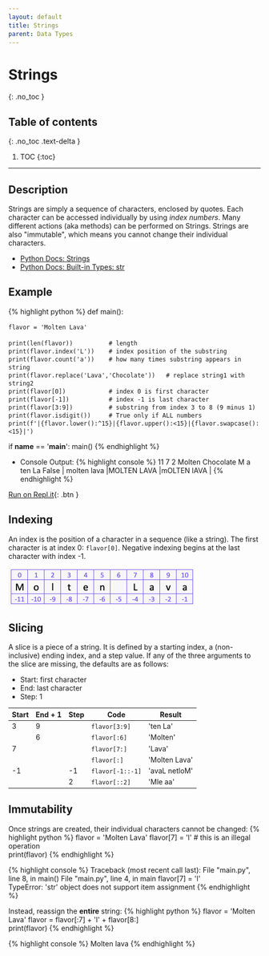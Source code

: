 ```yaml
---
layout: default
title: Strings
parent: Data Types
---
```

# Strings
{: .no_toc }
## Table of contents
{: .no_toc .text-delta }

1. TOC
{:toc}

---

## Description
Strings are simply a sequence of characters, enclosed by quotes. Each character can be accessed individually by using *index numbers*. Many different actions (aka methods) can be performed on Strings. Strings are also "immutable", which means you cannot change their individual characters.
- [Python Docs: Strings](https://docs.python.org/3/tutorial/introduction.html#strings)
- [Python Docs: Built-in Types: str](https://docs.python.org/3/library/stdtypes.html#text-sequence-type-str)


## Example

{% highlight python %}
def main():
    
    flavor = 'Molten Lava'

    print(len(flavor))          # length
    print(flavor.index('L'))    # index position of the substring
    print(flavor.count('a'))    # how many times substring appears in string
    print(flavor.replace('Lava','Chocolate'))   # replace string1 with string2
    print(flavor[0])            # index 0 is first character
    print(flavor[-1])           # index -1 is last character
    print(flavor[3:9])          # substring from index 3 to 8 (9 minus 1)
    print(flavor.isdigit())     # True only if ALL numbers
    print(f'|{flavor.lower():^15}|{flavor.upper():<15}|{flavor.swapcase():<15}|')

if __name__ == '__main__':
    main()
{% endhighlight %}

- Console Output:
{% highlight console %}
11
7
2
Molten Chocolate
M
a
ten La
False
|  molten lava  |MOLTEN LAVA    |mOLTEN lAVA    |
{% endhighlight %}

[Run on Repl.it](https://repl.it/@bianca_ruiz/strings#main.py){: .btn }



## Indexing
An index is the position of a character in a sequence (like a string). The first character is at index 0:  ```flavor[0]```. Negative indexing begins at the last character with index -1. 

![](/assets/string-index.png)

## Slicing
A slice is a piece of a string. It is defined by a starting index, a (non-inclusive) ending index, and a step value. If any of the three arguments to the slice are missing, the defaults are as follows:
- Start: first character
- End: last character
- Step: 1 

| Start | End + 1 | Step | Code                 | Result        |
|-------|---------|------|----------------------|---------------|
| 3     | 9       |      | ```flavor[3:9]```    | 'ten La'      |
|       | 6       |      | ```flavor[:6]```     | 'Molten'      |
| 7     |         |      | ```flavor[7:]```     | 'Lava'        |
|       |         |      | ```flavor[:]```      | 'Molten Lava' |
| -1    |         | -1   | ```flavor[-1::-1]``` | 'avaL netloM' |
|       |         | 2    | ```flavor[::2]```    | 'Mle aa'      |      

## Immutability
Once strings are created, their individual characters cannot be changed: 
{% highlight python %}
flavor = 'Molten Lava'
flavor[7] = 'l'   # this is an illegal operation  
print(flavor)
{% endhighlight %}

{% highlight console %}
Traceback (most recent call last):
  File "main.py", line 8, in <module>
    main()
  File "main.py", line 4, in main
    flavor[7] = 'l'     
TypeError: 'str' object does not support item assignment
{% endhighlight %}

Instead, reassign the **entire** string:
{% highlight python %}
flavor = 'Molten Lava'
flavor = flavor[:7] + 'l' + flavor[8:]     
print(flavor)
{% endhighlight %}

{% highlight console %}
Molten lava
{% endhighlight %}
